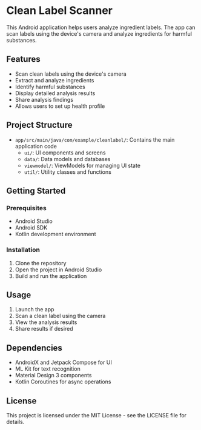# Clean Label Scanner

This Android application helps users analyze ingredient labels. The app can scan labels using the device's camera and analyze ingredients for harmful substances.

## Features
- Scan clean labels using the device's camera
- Extract and analyze ingredients
- Identify harmful substances
- Display detailed analysis results
- Share analysis findings
- Allows users to set up health profile

## Project Structure
- `app/src/main/java/com/example/cleanlabel/`: Contains the main application code
  - `ui/`: UI components and screens
  - `data/`: Data models and databases
  - `viewmodel/`: ViewModels for managing UI state
  - `util/`: Utility classes and functions

## Getting Started

### Prerequisites
- Android Studio
- Android SDK
- Kotlin development environment

### Installation
1. Clone the repository
2. Open the project in Android Studio
3. Build and run the application

## Usage
1. Launch the app
2. Scan a clean label using the camera
3. View the analysis results
4. Share results if desired

## Dependencies
- AndroidX and Jetpack Compose for UI
- ML Kit for text recognition
- Material Design 3 components
- Kotlin Coroutines for async operations

## License
This project is licensed under the MIT License - see the LICENSE file for details. 
